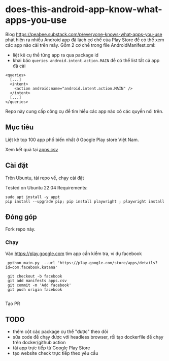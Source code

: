 # does-this-android-app-know-what-apps-you-use

Blog <https://peabee.substack.com/p/everyone-knows-what-apps-you-use> phát hiện ra nhiều Android app đã lách cơ chế của Play Store để có thể xem các app nào cài trên máy. Gồm 2 cơ chế trong file AndroidManifest.xml:

- liệt kê cụ thể từng app ra qua package id
- khai báo `queries android.intent.action.MAIN` để có thể list tất cả app đã cài

```
<queries>
  [...]
  <intent>
    <action android:name="android.intent.action.MAIN" />
  </intent>
  [...]
</queries>
```

Repo này cung cấp công cụ để tìm hiểu các app nào có các quyền nói trên.

## Mục tiêu
Liệt kê top 100 app phổ biến nhất ở Google Play store Việt Nam.

Xem kết quả tại [apps.csv](./apps.csv)

## Cài đặt
Trên Ubuntu, tải repo về, chạy cài đặt

Tested on Ubuntu 22.04
Requirements:

```
sudo apt install -y appt
pip install --upgrade pip; pip install playwright ; playwright install
```

## Đóng góp

Fork repo này.

### Chạy
Vào https://play.google.com tìm app cần kiểm tra, ví dụ facebook

```
 python main.py  --url 'https://play.google.com/store/apps/details?id=com.facebook.katana'

 git checkout -b facebook
 git add manifests apps.csv
 git commit -m 'Add facebook'
 git push origin facebook


```
Tạo PR

## TODO
- thêm cột các package cụ thể "được" theo dõi
- sửa code để chạy được với headless browser, rồi tạo dockerfile để chạy trên docker/github action
- tải app trực tiếp từ Google Play Store
- tạo website check trực tiếp theo yêu cầu
